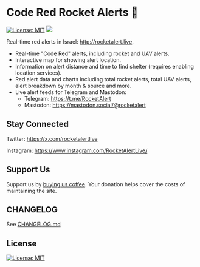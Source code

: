 # Code Red Rocket Alerts :rocket:

[![License: MIT](https://img.shields.io/badge/License-MIT-blue.svg)](https://opensource.org/licenses/MIT)
![](https://github.com/ErezNagar/rocket-alert/actions/workflows/main.yml/badge.svg)

Real-time red alerts in Israel: http://rocketalert.live.

- Real-time "Code Red" alerts, including rocket and UAV alerts.
- Interactive map for showing alert location.
- Information on alert distance and time to find shelter (requires enabling location services).
- Red alert data and charts including total rocket alerts, total UAV alerts, alert breakdown by month & source and more.
- Live alert feeds for Telegram and Mastodon:
  - Telegram: https://t.me/RocketAlert
  - Mastodon: https://mastodon.social/@rocketalert

## Stay Connected

Twitter: https://x.com/rocketalertlive

Instagram: https://www.instagram.com/RocketAlertLive/

## Support Us

Support us by [buying us coffee](https://buymeacoffee.com/rocketalertlive). Your donation helps cover the costs of maintaining the site.

## CHANGELOG

See [CHANGELOG.md](https://github.com/ErezNagar/code-red/blob/master/CHANGELOG.md)

## License

[![License: MIT](https://img.shields.io/badge/License-MIT-blue.svg)](https://opensource.org/licenses/MIT)
